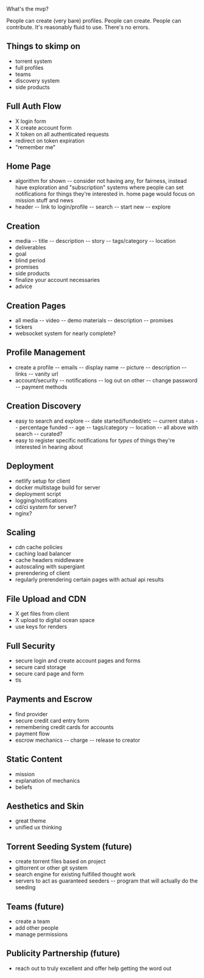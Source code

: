 What's the mvp?

People can create (very bare) profiles.
People can create.
People can contribute.
It's reasonably fluid to use.
There's no errors.

## Things to skimp on
- torrent system
- full profiles
- teams
- discovery system
- side products


## Full Auth Flow
- X login form
- X create account form
- X token on all authenticated requests
- redirect on token expiration
- "remember me"

## Home Page
- algorithm for shown
-- consider not having any, for fairness, instead have exploration and "subscription" systems where people can set notifications for things they're interested in. home page would focus on mission stuff and news
- header
-- link to login/profile
-- search
-- start new
-- explore

## Creation
- media
-- title
-- description
-- story
-- tags/category
-- location
- deliverables
- goal
- blind period
- promises
- side products
- finalize your account necessaries
- advice

## Creation Pages
- all media
-- video
-- demo materials
-- description
-- promises
- tickers
- websocket system for nearly complete?

## Profile Management
- create a profile
-- emails
-- display name
-- picture
-- description
-- links
-- vanity url
- account/security
-- notifications
-- log out on other
-- change password
-- payment methods

## Creation Discovery
- easy to search and explore
-- date started/funded/etc
-- current status
-- percentage funded
-- age
-- tags/category
-- location
-- all above with search
-- curated?
- easy to register specific notifications for *types* of things they're interested in hearing about

## Deployment
- netlify setup for client
- docker multistage build for server
- deployment script
- logging/notifications
- cd/ci system for server?
- nginx?

## Scaling
- cdn cache policies
- caching load balancer
- cache headers middleware
- autoscaling with supergiant
- prerendering of client
- regularly prerendering certain pages with actual api results

## File Upload and CDN
- X get files from client
- X upload to digital ocean space
- use keys for renders

## Full Security
- secure login and create account pages and forms
- secure card storage
- secure card page and form
- tls

## Payments and Escrow
- find provider
- secure credit card entry form
- remembering credit cards for accounts
- payment flow
- escrow mechanics
-- charge
-- release to creator

## Static Content
- mission
- explanation of mechanics
- beliefs

## Aesthetics and Skin
- great theme
- unified ux thinking

## Torrent Seeding System (future)
- create torrent files based on project
- gittorrent or other git system
- search engine for existing fulfilled thought work
- servers to act as guaranteed seeders
-- program that will actually do the seeding

## Teams (future)
- create a team
- add other people
- manage permissions

## Publicity Partnership (future)
- reach out to truly excellent and offer help getting the word out
